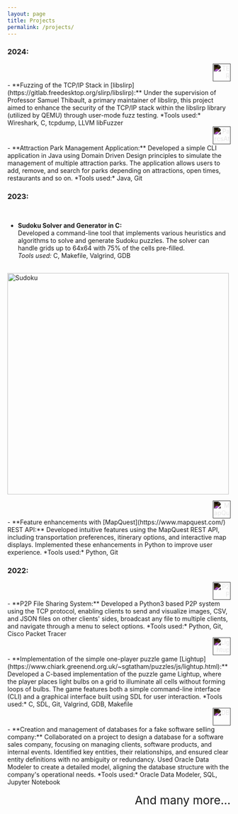 ```yaml
---
layout: page
title: Projects
permalink: /projects/
---
```


### 2024:

<div style="text-align: right;">
    <a href="../files/TER_REPORT.pdf"><img src="../images/pdf.png" alt="TER" width="40" style="filter: invert(1);"/></a>
</div>
- **Fuzzing of the TCP/IP Stack in [libslirp](https://gitlab.freedesktop.org/slirp/libslirp):**  
Under the supervision of Professor Samuel Thibault, a primary maintainer of libslirp, this project aimed to enhance the security of the TCP/IP stack within the libslirp library (utilized by QEMU) through user-mode fuzz testing.  
*Tools used:* Wireshark, C, tcpdump, LLVM libFuzzer

<br/>

<div style="text-align: right;">
    <a href="https://github.com/jcmerle/ParcsAttractionsJava"><img src="../images/github.png" alt="ParcsAttractions" width="40" style="filter: invert(1);"/></a>
</div>
- **Attraction Park Management Application:**  
Developed a simple CLI application in Java using Domain Driven Design principles to simulate the management of multiple attraction parks. The application allows users to add, remove, and search for parks depending on attractions, open times, restaurants and so on.  
*Tools used:* Java, Git

<br/>

### 2023:

<br/>

- **Sudoku Solver and Generator in C:**  
Developed a command-line tool that implements various heuristics and algorithms to solve and generate Sudoku puzzles. The solver can handle grids up to 64x64 with 75% of the cells pre-filled.  
*Tools used:* C, Makefile, Valgrind, GDB  
  
&nbsp;&nbsp;&nbsp;&nbsp;&nbsp;&nbsp;<img src="../images/sudoku.png" alt="Sudoku" width="500"/>

<div style="text-align: right;">
    <a href="https://github.com/jcmerle/MapQuest-REST-API"><img src="../images/github.png" alt="MapQuest" width="40" style="filter: invert(1);"/></a>
</div>
- **Feature enhancements with [MapQuest](https://www.mapquest.com/) REST API:**  
Developed intuitive features using the MapQuest REST API, including transportation preferences, itinerary options, and interactive map displays. Implemented these enhancements in Python to improve user experience.  
*Tools used:* Python, Git

<br/>

### 2022:

<div style="text-align: right;">
    <a href="https://github.com/jcmerle/P2P-TCP-Python"><img src="../images/github.png" alt="P2P" width="40" style="filter: invert(1);"/></a>
</div>
- **P2P File Sharing System:**  
Developed a Python3 based P2P system using the TCP protocol, enabling clients to send and visualize images, CSV, and JSON files on other clients' sides, broadcast any file to multiple clients, and navigate through a menu to select options.  
*Tools used:* Python, Git, Cisco Packet Tracer

<br/>

<div style="text-align: right;">
    <a href="https://github.com/jcmerle/Lightup"><img src="../images/github.png" alt="Lightup" width="40" style="filter: invert(1);"/></a>
</div>
- **Implementation of the simple one-player puzzle game [Lightup](https://www.chiark.greenend.org.uk/~sgtatham/puzzles/js/lightup.html):**  
Developed a C-based implementation of the puzzle game Lightup, where the player places light bulbs on a grid to illuminate all cells without forming loops of bulbs. The game features both a simple command-line interface (CLI) and a graphical interface built using SDL for user interaction.
*Tools used:* C, SDL, Git, Valgrind, GDB, Makefile

<br/>

<div style="text-align: right;">
    <a href="https://github.com/jcmerle/DB_Group"><img src="../images/github.png" alt="DB" width="40" style="filter: invert(1);"/></a>
</div>
- **Creation and management of databases for a fake software selling company:**  
Collaborated on a project to design a database for a software sales company, focusing on managing clients, software products, and internal events. Identified key entities, their relationships, and ensured clear entity definitions with no ambiguity or redundancy. Used Oracle Data Modeler to create a detailed model, aligning the database structure with the company's operational needs.  
*Tools used:* Oracle Data Modeler, SQL, Jupyter Notebook

<br/>
<br/>

<div style="text-align: right; font-size: 26px;"> And many more... </div>
